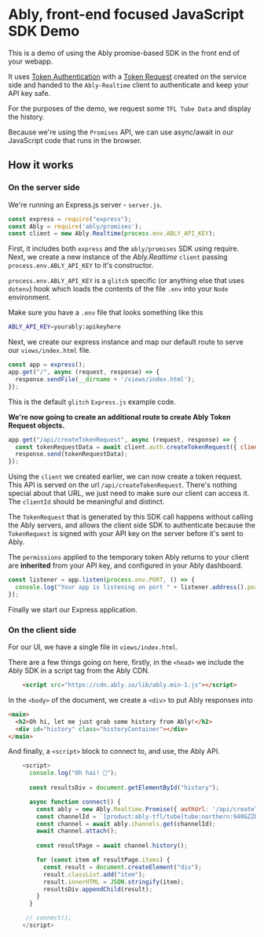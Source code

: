 # Ably, front-end focused JavaScript SDK Demo

This is a demo of using the Ably promise-based SDK in the front end of your webapp.

It uses [Token Authentication](https://www.ably.io/documentation/core-features/authentication#token-authentication)
with a [Token Request](https://www.ably.io/documentation/realtime/authentication#token-request) created on the service side and handed to the
`Ably-Realtime` client to authenticate and keep your API key safe.

For the purposes of the demo, we request some `TFL Tube Data` and display the history.

Because we're using the `Promises` API, we can use async/await in our JavaScript code that runs in the browser.


## How it works

### On the server side

We're running an Express.js server - `server.js`.

```js
const express = require("express");
const Ably = require('ably/promises');
const client = new Ably.Realtime(process.env.ABLY_API_KEY);
```
First, it includes both `express` and the `ably/promises` SDK using require.
Next, we create a new instance of the *Ably.Realtime* `client` passing `process.env.ABLY_API_KEY` to it's constructor.

`process.env.ABLY_API_KEY` is a `glitch` specific (or anything else that uses `dotenv`) hook
which loads the contents of the file `.env` into your `Node` environment.

Make sure you have a `.env` file that looks something like this

```bash
ABLY_API_KEY=yourably:apikeyhere
```
Next, we create our express instance and map our default route to serve our `views/index.html` file.

```js
const app = express();
app.get("/", async (request, response) => {
  response.sendFile(__dirname + '/views/index.html');
});
```

This is the default `glitch` `Express.js` example code.

**We're now going to create an additional route to create Ably Token Request objects.**

```js
app.get("/api/createTokenRequest", async (request, response) => {
  const tokenRequestData = await client.auth.createTokenRequest({ clientId: 'ably-client-side-api-calls-demo' });
  response.send(tokenRequestData);
});
```

Using the `client` we created earlier, we can now create a token request. This API is served on the url `/api/createTokenRequest`.
There's nothing special about that URL, we just need to make sure our client can access it. The `clientId` should be meaningful and distinct.

The `TokenRequest` that is generated by this SDK call happens without calling the Ably servers, and allows the client side SDK to authenticate
because the `TokenRequest` is signed with your API key on the server before it's sent to Ably.

The `permissions` applied to the temporary token Ably returns to your client are **inherited** from your API key, and configured in your Ably dashboard.

```js
const listener = app.listen(process.env.PORT, () => {
  console.log("Your app is listening on port " + listener.address().port);
});
```
Finally we start our Express application.

### On the client side

For our UI, we have a single file in `views/index.html`.

There are a few things going on here, firstly, in the `<head>` we include the Ably SDK in a script tag from the Ably CDN.

```html
    <script src="https://cdn.ably.io/lib/ably.min-1.js"></script>
```

In the `<body>` of the document, we create a `<div>` to put Ably responses into

```html
<main>
  <h2>Oh hi, let me just grab some history from Ably!</h2>
  <div id="history" class="historyContainer"></div>
</main>
```

And finally, a `<script>` block to connect to, and use, the Ably API.

```js
    <script>
      console.log("Oh hai! 🖤");
      
      const resultsDiv = document.getElementById("history");

      async function connect() {
        const ably = new Ably.Realtime.Promise({ authUrl: '/api/createTokenRequest' });
        const channelId = `[product:ably-tfl/tube]tube:northern:940GZZLUKSX:arrivals`;
        const channel = await ably.channels.get(channelId);
        await channel.attach();
        
        const resultPage = await channel.history(); 

        for (const item of resultPage.items) {
          const result = document.createElement("div");
          result.classList.add("item");
          result.innerHTML = JSON.stringify(item);
          resultsDiv.appendChild(result);
        }
      }

     // connect();    
    </script>   
```